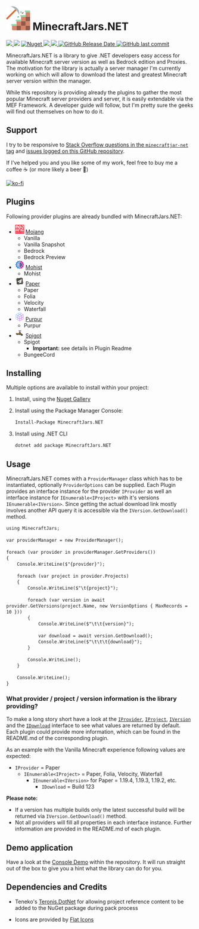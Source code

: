 ![MinecraftJars.NET](Resources/MinecraftJarsNET-Logo-64px.png "MinecraftJars.NET")
MinecraftJars.NET
======

<p>
  <a href="https://github.com/tekgator/MinecraftJars.NET/blob/main/LICENSE" alt="License">
    <img src="https://img.shields.io/github/license/tekgator/MinecraftJars.NET" />
  </a>
  <img src="https://img.shields.io/github/languages/top/tekgator/MinecraftJars.NET" />
  <a href="https://www.nuget.org/packages/MinecraftJars.NET" alt="Nuget">
    <img alt="Nuget" src="https://img.shields.io/nuget/dt/MinecraftJars.NET">
  </a>
  <a href="https://github.com/tekgator/MinecraftJars.NET/actions/workflows/build-on-push.yml" alt="BuildStatus">
    <img src="https://img.shields.io/github/actions/workflow/status/tekgator/MinecraftJars.NET/build-on-push.yml?branch=main" />
  </a>
  <a href="https://github.com/tekgator/MinecraftJars.NET/releases" alt="Releases">
    <img src="https://img.shields.io/github/v/release/tekgator/MinecraftJars.NET" />
  </a>
  <a href="https://github.com/tekgator/MinecraftJars.NET/releases" alt="Releases">
    <img alt="GitHub Release Date" src="https://img.shields.io/github/release-date/tekgator/MinecraftJars.NET">
  </a>
  <a href="https://github.com/tekgator/MinecraftJars.NET/commit" alt="Commit">
    <img alt="GitHub last commit" src="https://img.shields.io/github/last-commit/tekgator/MinecraftJars.NET">
  </a>
</p>

MinecraftJars.NET is a library to give .NET developers easy access for available Minecraft server version as well as Bedrock edition and Proxies. 
The motivation for the library is actually a server manager I'm currently working on which will allow to download the latest and greatest Minecraft server version within the manager.

While this repository is providing already the plugins to gather the most popular Minecraft server providers and server, it is easily extendable via the MEF Framework. 
A developer guide will follow, but I'm pretty sure the geeks will find out themselves on how to do it.

## Support

I try to be responsive to [Stack Overflow questions in the `minecraftjar-net` tag](https://stackoverflow.com/questions/tagged/minecraftjar-net) and [issues logged on this GitHub repository](https://github.com/tekgator/MinecraftJar.NET/issues).

If I've helped you and you like some of my work, feel free to buy me a coffee ☕ (or more likely a beer 🍺)

[![ko-fi](https://ko-fi.com/img/githubbutton_sm.svg)](https://ko-fi.com/C0C7LO3V1)

## Plugins

Following provider plugins are already bundled with MinecraftJars.NET:

- <img src="MinecraftJars.Plugin/MinecraftJars.Plugin.Mojang/Resources/Mojang.png" alt= “Mojang” width="24" height="24"> [Mojang](MinecraftJars.Plugin/MinecraftJars.Plugin.Mojang) 
  - Vanilla
  - Vanilla Snapshot
  - Bedrock
  - Bedrock Preview
- <img src="MinecraftJars.Plugin/MinecraftJars.Plugin.Mohist/Resources/Mohist.png" alt= “Mojang” width="24" height="24"> [Mohist](MinecraftJars.Plugin/MinecraftJars.Plugin.Mohist)
  - Mohist
- <img src="MinecraftJars.Plugin/MinecraftJars.Plugin.Paper/Resources/Paper.png" alt= “Paper” width="24" height="24"> [Paper](MinecraftJars.Plugin/MinecraftJars.Plugin.Paper)
  - Paper
  - Folia
  - Velocity
  - Waterfall
- <img src="MinecraftJars.Plugin/MinecraftJars.Plugin.Purpur/Resources/Purpur.png" alt= “Purpur” width="24" height="24"> [Purpur](MinecraftJars.Plugin/MinecraftJars.Plugin.Purpur)
  - Purpur
- <img src="MinecraftJars.Plugin/MinecraftJars.Plugin.Spigot/Resources/Spigot.png" alt= “Spigot” width="24" height="24"> [Spigot](MinecraftJars.Plugin/MinecraftJars.Plugin.Spigot)
  - Spigot 
    - **Important:** see details in Plugin Readme
  - BungeeCord

## Installing

Multiple options are available to install within your project:

1. Install, using the [Nuget Gallery](https://www.nuget.org/packages/MinecraftJars.NET)

2. Install using the Package Manager Console:
   ```ps
   Install-Package MinecraftJars.NET 
   ```
3. Install using .NET CLI
   ```cmd
   dotnet add package MinecraftJars.NET
   ```

## Usage

MinecraftJars.NET comes with a `ProviderManager` class which has to be instantiated, optionally `ProviderOptions` can be supplied. 
Each Plugin provides an interface instance for the provider `IProvider` as well an interface instance for `IEnumerable<IProject>` with it's versions `IEnumerable<IVersion>`.
Since getting the actual download link mostly involves another API query it is accessible via the `IVersion.GetDownload()` method.

```CSharp
using MinecraftJars;

var providerManager = new ProviderManager();

foreach (var provider in providerManager.GetProviders())
{
    Console.WriteLine($"{provider}");

    foreach (var project in provider.Projects)
    {
        Console.WriteLine($"\t{project}");     
        
        foreach (var version in await provider.GetVersions(project.Name, new VersionOptions { MaxRecords = 10 }))
        {
            Console.WriteLine($"\t\t{version}");

            var download = await version.GetDownload();
            Console.WriteLine($"\t\t\t{download}");
        }
        
        Console.WriteLine();
    }
    
    Console.WriteLine();
}

```


### What provider / project / version information is the library providing?

To make a long story short have a look at the [`IProvider`](MinecraftJars.Core/Providers/IProvider.cs), [`IProject`](MinecraftJars.Core/Projects/IProject.cs), [`IVersion`](MinecraftJars.Core/Versions/IVersion.cs) and the [`IDownload`](MinecraftJars.Core/Downloads/IDownload.cs) interface to see what values are returned by default. 
Each plugin could provide more information, which can be found in the README.md of the corresponding plugin.

As an example with the Vanilla Minecraft experience following values are expected:
 - `IProvider` = Paper
   - `IEnumerable<IProject>` = Paper, Folia, Velocity, Waterfall
     - `IEnumerable<IVersion>` for Paper = 1.19.4, 1.19.3, 1.19.2, etc.
       - `IDownload` = Build 123  

**Please note:** 
- If a version has multiple builds only the latest successful build will be returned via `IVersion.GetDownload()` method.
- Not all providers will fill all properties in each interface instance. Further information are provided in the README.md of each plugin.


## Demo application

Have a look at the [Console Demo](MinecraftJars.Demo/MinecraftJars.Demo.Console) within the repository.
It will run straight out of the box to give you a hint what the library can do for you.


## Dependencies and Credits

- Teneko's [Teronis.DotNet](https://github.com/teneko/Teronis.DotNet/tree/develop/src/MSBuild/Packaging/ProjectBuildInPackage) for allowing project reference content to be added to the NuGet package during pack process

- Icons are provided by [Flat Icons](https://www.flaticon.com)
